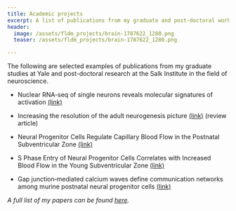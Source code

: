 ```yaml
---
title: Academic projects
excerpt: A list of publications from my graduate and post-doctoral work in neuroscience.
header:
  image: /assets/fldm_projects/brain-1787622_1280.png
  teaser: /assets/fldm_projects/brain-1787622_1280.png

---
```


The following are selected examples of publications from my graduate studies at Yale and post-doctoral research at the Salk Institute in the field of neuroscience.


- Nuclear RNA-seq of single neurons reveals molecular signatures of activation [(link)](https://www.nature.com/articles/ncomms11022)

- Increasing the resolution of the adult neurogenesis picture [(link)](https://www.ncbi.nlm.nih.gov/pmc/articles/PMC3914506/) (review article)

- Neural Progenitor Cells Regulate Capillary Blood Flow in the Postnatal Subventricular Zone [(link)](https://www.jneurosci.org/content/32/46/16435.short)

- S Phase Entry of Neural Progenitor Cells Correlates with Increased Blood Flow in the Young Subventricular Zone [(link)](https://journals.plos.org/plosone/article?id=10.1371/journal.pone.0031960)

- Gap junction‐mediated calcium waves define communication networks among murine postnatal neural progenitor cells [(link)](https://onlinelibrary.wiley.com/doi/abs/10.1111/j.1460-9568.2011.07901.x)


*A full list of my papers can be found [here](https://scholar.google.com/citations?hl=en&user=wGG8V78AAAAJ&view_op=list_works).*